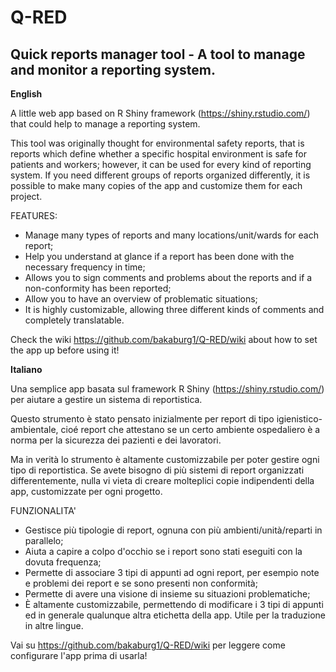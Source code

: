 # Q-RED
## Quick reports manager tool - A tool to manage and monitor a reporting system.

**English**

A little web app based on R Shiny framework (https://shiny.rstudio.com/) that could help to manage a reporting system.

This tool was originally thought for environmental safety reports, that is reports which define whether a specific hospital environment is safe for patients and workers; however, it can be used for every kind of reporting system. If you need different groups of reports organized differently, it is possible to make many copies of the app and customize them for each project.

FEATURES:
  - Manage many types of reports and many locations/unit/wards for each report;
  - Help you understand at glance if a report has been done with the necessary frequency in time;
  - Allows you to sign comments and problems about the reports and if a non-conformity has been reported;
  - Allow you to have an overview of problematic situations;
  - It is highly customizable, allowing three different kinds of comments and completely translatable.
  
Check the wiki https://github.com/bakaburg1/Q-RED/wiki about how to set the app up before using it!

**Italiano**

Una semplice app basata sul framework R Shiny (https://shiny.rstudio.com/) per aiutare a gestire un sistema di reportistica.

Questo strumento è stato pensato inizialmente per report di tipo igienistico-ambientale, cioé report che attestano se un certo ambiente ospedaliero è a norma per la sicurezza dei pazienti e dei lavoratori.

Ma in verità lo strumento è altamente customizzabile per poter gestire ogni tipo di reportistica. Se avete bisogno di più sistemi di report organizzati differentemente, nulla vi vieta di creare molteplici copie indipendenti della app, customizzate per ogni progetto.

FUNZIONALITA'
  - Gestisce più tipologie di report, ognuna con più ambienti/unità/reparti in parallelo;
  - Aiuta a capire a colpo d'occhio se i report sono stati eseguiti con la dovuta frequenza;
  - Permette di associare 3 tipi di appunti ad ogni report, per esempio note e problemi dei report e se sono presenti non conformità;
  - Permette di avere una visione di insieme su situazioni problematiche;
  - È altamente customizzabile, permettendo di modificare i 3 tipi di appunti ed in generale qualunque altra etichetta della app. Utile per la traduzione in altre lingue.

Vai su https://github.com/bakaburg1/Q-RED/wiki per leggere come configurare l'app prima di usarla!
